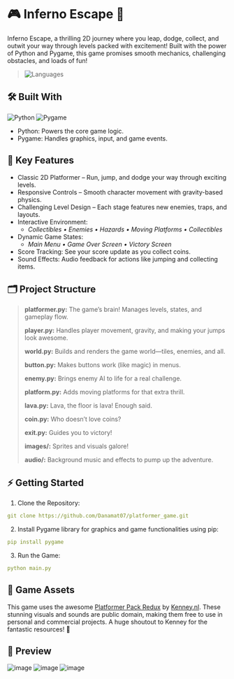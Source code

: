 # 🎮 Inferno Escape 🚀
Inferno Escape, a thrilling 2D journey where you leap, dodge, collect, and outwit your way through levels packed with excitement! Built with the power of Python and Pygame, this game promises smooth mechanics, challenging obstacles, and loads of fun!
> ![Languages](https://img.shields.io/badge/Languages-Python-blue)

## 🛠️ Built With
![Python](https://img.shields.io/badge/Python-3776AB?style=for-the-badge&logo=python&logoColor=white)
![Pygame](https://img.shields.io/badge/Pygame-3776AB?style=for-the-badge&logo=python&logoColor=white)
  - Python: Powers the core game logic.
  - Pygame: Handles graphics, input, and game events.

## 🌟 Key Features
  - Classic 2D Platformer – Run, jump, and dodge your way through exciting levels.
  - Responsive Controls – Smooth character movement with gravity-based physics.
  - Challenging Level Design – Each stage features new enemies, traps, and layouts.
  - Interactive Environment:
      - *Collectibles • Enemies • Hazards • Moving Platforms • Collectibles*
  - Dynamic Game States:
      - *Main Menu • Game Over Screen • Victory Screen*
  - Score Tracking: See your score update as you collect coins.
  - Sound Effects: Audio feedback for actions like jumping and collecting items.

## 🗂️ Project Structure
  > **platformer.py:** The game’s brain! Manages levels, states, and gameplay flow.
> 
  > **player.py:** Handles player movement, gravity, and making your jumps look awesome.
> 
  > **world.py:** Builds and renders the game world—tiles, enemies, and all.
> 
  > **button.py:** Makes buttons work (like magic) in menus.
> 
  > **enemy.py:** Brings enemy AI to life for a real challenge.
> 
  > **platform.py:** Adds moving platforms for that extra thrill.
> 
  > **lava.py:** Lava, the floor is lava! Enough said.
> 
  > **coin.py:** Who doesn’t love coins?
> 
  > **exit.py:** Guides you to victory!
> 
  > **images/:** Sprites and visuals galore!
> 
  > **audio/:** Background music and effects to pump up the adventure.

## ⚡ Getting Started
  1. Clone the Repository:
  ```yaml
  git clone https://github.com/Danamat07/platformer_game.git
  ```
  2. Install Pygame library for graphics and game functionalities using pip:
  ```yaml
  pip install pygame
  ```
  3. Run the Game:
  ```yaml
  python main.py
  ```

## 🎨 Game Assets
This game uses the awesome [Platformer Pack Redux](https://kenney.nl/assets/platformer-pack-redux) by [Kenney.nl](https://kenney.nl/). These stunning visuals and sounds are public domain, making them free to use in personal and commercial projects. A huge shoutout to Kenney for the fantastic resources! 🙌

## 👀 Preview
![image](https://github.com/user-attachments/assets/0ba63b38-0631-407c-a131-2ab8fca7608d)
![image](https://github.com/user-attachments/assets/9e0153a7-6ce7-42b6-94a7-887a05a7c50e)
![image](https://github.com/user-attachments/assets/5eebc1f5-bc62-4ded-b15e-690b4391dddd)




